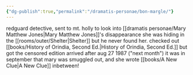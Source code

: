 ```yaml
---
{"dg-publish":true,"permalink":"/dramatis-personae/bon-margle/"}
---
```


redguard detective, sent to mt. holly to look into [[dramatis personae/Mary Matthew Jones\|Mary Matthew Jones]]'s disappearance
she was hiding in the [[rooms/outer/Shelter\|Shelter]] but he never found her. checked out [[books/History of Orindia, Second Ed.\|History of Orindia, Second Ed.]] but got the censored edition
arrived after aug 27 1987 ("next month")
it was in september that mary was smuggled out, and she wrote [[books/A New Clue\|A New Clue]] inbetween!